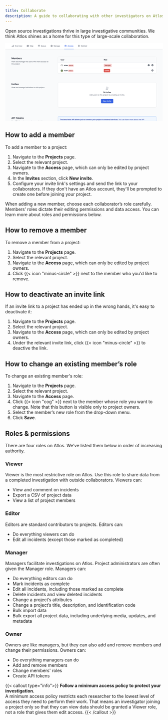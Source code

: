```yaml
---
title: Collaborate
description: A guide to collaborating with other investigators on Atlos. 
---
```


Open source investigations thrive in large investigative communities. We think Atlos shines as a home for this type of large-scale collaboration. 

![A project's access page.](collaboration.png)

## How to add a member 
To add a member to a project: 
1. Navigate to the **Projects** page.
2. Select the relevant project. 
3. Navigate to the **Access** page, which can only be edited by project owners.
4. In the **Invites** section, click **New invite**. 
5. Configure your invite link's settings and send the link to your collaborators. If they don't have an Atlos account, they'll be prompted to create one before joining your project.

When adding a new member, choose each collaborator’s role carefully. Members’ roles dictate their editing permissions and data access. You can learn more about roles and permissions below.

## How to remove a member
To remove a member from a project:
1. Navigate to the **Projects** page.
2. Select the relevant project. 
3. Navigate to the **Access** page, which can only be edited by project owners.
4. Click {{< icon "minus-circle" >}} next to the member who you'd like to remove.

## How to deactivate an invite link
If an invite link to a project has ended up in the wrong hands, it's easy to deactivate it:
1. Navigate to the **Projects** page.
2. Select the relevant project. 
3. Navigate to the **Access** page, which can only be edited by project owners.
4. Under the relevant invite link, click {{< icon "minus-circle" >}} to deactive the link.

## How to change an existing member’s role
To change an existing member's role:
1. Navigate to the **Projects** page.
2. Select the relevant project. 
3. Navigate to the **Access** page.
4. Click {{< icon "cog" >}} next to the member whose role you want to change. Note that this button is visible only to project owners.
5. Select the member’s new role from the drop-down menu.
6. Click **Save**.

## Roles & permissions
There are four roles on Atlos. We’ve listed them below in order of increasing authority.

### Viewer
Viewer is the most restrictive role on Atlos. Use this role to share data from a completed investigation with outside collaborators. Viewers can:
- View and comment on incidents
- Export a CSV of project data
- View a list of project members

### Editor
Editors are standard contributors to projects. Editors can:
- Do everything viewers can do
- Edit all incidents (except those marked as completed)

### Manager
Managers facilitate investigations on Atlos. Project administrators are often given the Manager role. Managers can:
- Do everything editors can do
- Mark incidents as complete
- Edit all incidents, including those marked as complete
- Delete incidents and view deleted incidents
- Change a project’s attributes 
- Change a project’s title, description, and identification code
- Bulk import data
- Bulk export all project data, including underlying media, updates, and metadata

### Owner
Owners are like managers, but they can also add and remove members and change their permissions. Owners can:
- Do everything managers can do
- Add and remove members 
- Change members' roles
- Create API tokens

{{< callout type="info">}}
**Follow a minimum access policy to protect your investigation.**                
A minimum access policy restricts each researcher to the lowest level of access they need to perform their work. 
That means an investigator joining a project only so that they can view data should be granted a Viewer role, not a role that gives them edit access.
{{< /callout >}}